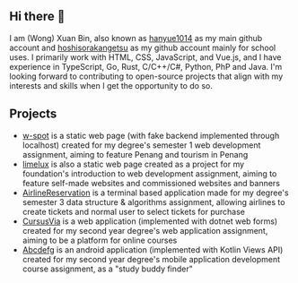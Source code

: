 ## Hi there 👋
I am (Wong) Xuan Bin, also known as [hanyue1014](https://github.com/hanyue1014) as my main github account and [hoshisorakangetsu](https://github.com/hoshisorakangetsu) as my github account mainly for school uses. I primarily work with HTML, CSS, JavaScript, and Vue.js, and I have experience in TypeScript, Go, Rust, C/C++/C#, Python, PhP and Java. I'm looking forward to contributing to open-source projects that align with my interests and skills when I get the opportunity to do so.

## Projects
- [w-spot](https://github.com/hoshisorakangetsu/w-spot) is a static web page (with fake backend implemented through localhost) created for my degree's semester 1 web development assignment, aiming to feature Penang and tourism in Penang
- [limelux](https://github.com/hoshisorakangetsu/limelux) is also a static web page created as a project for my foundation's introduction to web development assignment, aiming to feature self-made websites and commissioned websites and banners
- [AirlineReservation](https://github.com/hoshisorakangetsu/AirlineReservation) is a terminal based application made for my degree's semester 3 data structure & algorithms assignment, allowing airlines to create tickets and normal user to select tickets for purchase
- [CursusVia](https://github.com/hoshisorakangetsu/CursusVia) is a web application (implemented with dotnet web forms) created for my second year degree's web application assignment, aiming to be a platform for online courses
- [Abcdefg](https://github.com/hoshisorakangetsu/Abcdefg) is an android application (implemented with Kotlin Views API) created for my second year degree's mobile application development course assignment, as a "study buddy finder"
